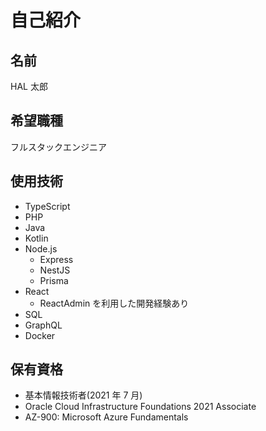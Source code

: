 # 自己紹介

## 名前

HAL 太郎

## 希望職種

フルスタックエンジニア

## 使用技術

- TypeScript
- PHP
- Java
- Kotlin
- Node.js
  - Express
  - NestJS
  - Prisma
- React
  - ReactAdmin を利用した開発経験あり
- SQL
- GraphQL
- Docker

## 保有資格

- 基本情報技術者(2021 年 7 月)
- Oracle Cloud Infrastructure Foundations 2021 Associate
- AZ-900: Microsoft Azure Fundamentals

